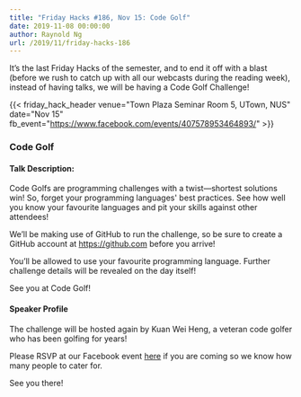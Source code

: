 ```yaml
---
title: "Friday Hacks #186, Nov 15: Code Golf"
date: 2019-11-08 00:00:00
author: Raynold Ng
url: /2019/11/friday-hacks-186
---
```


It’s the last Friday Hacks of the semester, and to end it off with a blast (before we rush to catch up with all our webcasts during the reading week), instead of having talks, we will be having a Code Golf Challenge!

{{< friday_hack_header
    venue="Town Plaza Seminar Room 5, UTown, NUS"
    date="Nov 15"
    fb_event="https://www.facebook.com/events/407578953464893/" >}}



### Code Golf

#### Talk Description:

Code Golfs are programming challenges with a twist&mdash;shortest solutions win! So, forget your programming languages' best practices. See how well you know your favourite languages and pit your skills against other attendees!

We’ll be making use of GitHub to run the challenge, so be sure to create a GitHub account at https://github.com before you arrive!

You’ll be allowed to use your favourite programming language. Further challenge details will be revealed on the day itself!

See you at Code Golf!

#### Speaker Profile

The challenge will be hosted again by Kuan Wei Heng, a veteran code golfer who has been golfing for years!

Please RSVP at our Facebook event [here](https://www.facebook.com/events/407578953464893/) if you are coming so we know how many people to cater for.

See you there!
